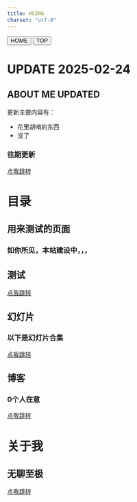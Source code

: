 ```yaml
---
title: HSING
charset: "utf-8"
---
```


<head>
    <meta charset="UTF-8">
    <meta name="viewport" content="width=device-width, initial-scale=1.0">
    <title>HSING</title>
    <link rel="stylesheet" href="/CSS/index.css">
    <link rel="icon" href="/RES/icon.ico" type="image/x-icon">
</head>

<div class="fixed-bar">
        <button onclick="location.href='/index.html'">HOME</button>
        <button onclick="window.scrollTo(0, 0)">TOP</button>
</div>

# UPDATE 2025-02-24

## ABOUT ME UPDATED

更新主要内容有：

- 花里胡哨的东西
- 没了

### 往期更新

[点我跳转](/POST/update/index.html)

# 目录

## 用来测试的页面

### 如你所见，本站建设中，，，

## 测试

[点我跳转](/POST/test/index.html)

## 幻灯片

### 以下是幻灯片合集

[点我跳转](/POST/slide/index.html)

## 博客

### 0个人在意

[点我跳转](/POST/blog/index.html)

# 关于我

## 无聊至极

[点我跳转](/POST/me/index.html)